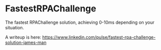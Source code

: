 # FastestRPAChallenge
The fastest RPAChallenge solution, achieving 0-10ms depending on your situation.

A writeup is here: https://www.linkedin.com/pulse/fastest-rpa-challenge-solution-james-man
